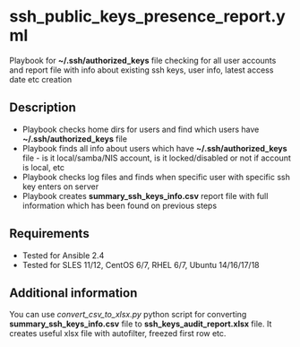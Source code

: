 ssh_public_keys_presence_report.yml
===========

Playbook for **~/.ssh/authorized_keys** file checking for all user accounts and report file with info about existing ssh keys, user info, latest access date etc creation


Description
------------
* Playbook checks home dirs for users and find which users have **~/.ssh/authorized_keys** file
* Playbook finds all info about users which have **~/.ssh/authorized_keys** file - is it local/samba/NIS account, is it locked/disabled or not if account is local, etc
* Playbook checks log files and finds when specific user with specific ssh key enters on server
* Playbook creates **summary_ssh_keys_info.csv** report file with full information which has been found on previous steps

Requirements
------------
* Tested for Ansible 2.4
* Tested for SLES 11/12, CentOS 6/7, RHEL 6/7, Ubuntu 14/16/17/18

Additional information
-------------

You can use *convert_csv_to_xlsx.py*  python script for converting **summary_ssh_keys_info.csv** file to **ssh_keys_audit_report.xlsx** file. It creates useful xlsx file with autofilter, freezed first row etc.